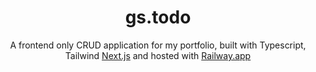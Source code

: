 <!-- @format -->

<h1 align="center">
  gs.todo
</h1>
<p align="center">
  A frontend only CRUD application for my portfolio, built with Typescript, Tailwind <a href="https://nextjs.org/" target="_blank">Next.js</a> and hosted with <a href="https://www.netlify.com/" target="_blank">Railway.app</a>
</p>

